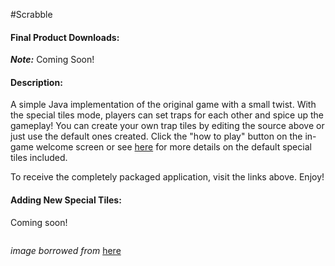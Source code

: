 #Scrabble
#### Final Product Downloads:

**_Note:_** Coming Soon!

#### Description:
A simple Java implementation of the original game with a small twist. With the special tiles mode, players can set traps for each other and spice up the gameplay! You can create your own trap tiles by editing the source above or just use the default ones created. Click the "how to play" button on the in-game welcome screen or see [here](https://github.com/a-rey/scrabble/blob/master/assets/manual.pdf) for more details on the default special tiles included.

To receive the completely packaged application, visit the links above. Enjoy!

#### Adding New Special Tiles:

Coming soon!

<p align="center"><img src="http://i00.i.aliimg.com/img/pb/704/989/105/105989704_388.jpg" alt=""/></p>

_image_ _borrowed_ _from_ [here](http://www.alibaba.com/product-detail/wooden-scrabble-tiles-for-jewelry_137115928.html)
